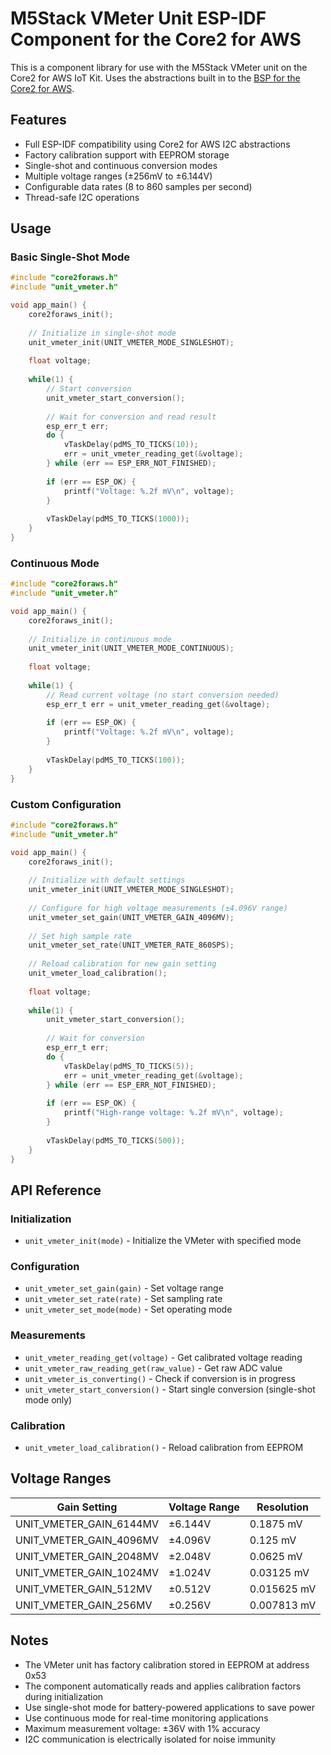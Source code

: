 # M5Stack VMeter Unit ESP-IDF Component for the Core2 for AWS

This is a component library for use with the M5Stack VMeter unit on the Core2 for AWS IoT Kit. Uses the abstractions built in to the [BSP for the Core2 for AWS](https://github.com/m5stack/Core2-for-AWS-IoT-Kit/tree/BSP-dev).

## Features

- Full ESP-IDF compatibility using Core2 for AWS I2C abstractions
- Factory calibration support with EEPROM storage
- Single-shot and continuous conversion modes
- Multiple voltage ranges (±256mV to ±6.144V)
- Configurable data rates (8 to 860 samples per second)
- Thread-safe I2C operations

## Usage

### Basic Single-Shot Mode

```c
#include "core2foraws.h"
#include "unit_vmeter.h"

void app_main() {
    core2foraws_init();
    
    // Initialize in single-shot mode
    unit_vmeter_init(UNIT_VMETER_MODE_SINGLESHOT);
    
    float voltage;
    
    while(1) {
        // Start conversion
        unit_vmeter_start_conversion();
        
        // Wait for conversion and read result
        esp_err_t err;
        do {
            vTaskDelay(pdMS_TO_TICKS(10));
            err = unit_vmeter_reading_get(&voltage);
        } while (err == ESP_ERR_NOT_FINISHED);
        
        if (err == ESP_OK) {
            printf("Voltage: %.2f mV\n", voltage);
        }
        
        vTaskDelay(pdMS_TO_TICKS(1000));
    }
}
```

### Continuous Mode

```c
#include "core2foraws.h"
#include "unit_vmeter.h"

void app_main() {
    core2foraws_init();
    
    // Initialize in continuous mode
    unit_vmeter_init(UNIT_VMETER_MODE_CONTINUOUS);
    
    float voltage;
    
    while(1) {
        // Read current voltage (no start conversion needed)
        esp_err_t err = unit_vmeter_reading_get(&voltage);
        
        if (err == ESP_OK) {
            printf("Voltage: %.2f mV\n", voltage);
        }
        
        vTaskDelay(pdMS_TO_TICKS(100));
    }
}
```

### Custom Configuration

```c
#include "core2foraws.h"
#include "unit_vmeter.h"

void app_main() {
    core2foraws_init();
    
    // Initialize with default settings
    unit_vmeter_init(UNIT_VMETER_MODE_SINGLESHOT);
    
    // Configure for high voltage measurements (±4.096V range)
    unit_vmeter_set_gain(UNIT_VMETER_GAIN_4096MV);
    
    // Set high sample rate
    unit_vmeter_set_rate(UNIT_VMETER_RATE_860SPS);
    
    // Reload calibration for new gain setting
    unit_vmeter_load_calibration();
    
    float voltage;
    
    while(1) {
        unit_vmeter_start_conversion();
        
        // Wait for conversion
        esp_err_t err;
        do {
            vTaskDelay(pdMS_TO_TICKS(5));
            err = unit_vmeter_reading_get(&voltage);
        } while (err == ESP_ERR_NOT_FINISHED);
        
        if (err == ESP_OK) {
            printf("High-range voltage: %.2f mV\n", voltage);
        }
        
        vTaskDelay(pdMS_TO_TICKS(500));
    }
}
```

## API Reference

### Initialization
- `unit_vmeter_init(mode)` - Initialize the VMeter with specified mode

### Configuration
- `unit_vmeter_set_gain(gain)` - Set voltage range
- `unit_vmeter_set_rate(rate)` - Set sampling rate
- `unit_vmeter_set_mode(mode)` - Set operating mode

### Measurements
- `unit_vmeter_reading_get(voltage)` - Get calibrated voltage reading
- `unit_vmeter_raw_reading_get(raw_value)` - Get raw ADC value
- `unit_vmeter_is_converting()` - Check if conversion is in progress
- `unit_vmeter_start_conversion()` - Start single conversion (single-shot mode only)

### Calibration
- `unit_vmeter_load_calibration()` - Reload calibration from EEPROM

## Voltage Ranges

| Gain Setting | Voltage Range | Resolution |
|--------------|---------------|------------|
| UNIT_VMETER_GAIN_6144MV | ±6.144V | 0.1875 mV |
| UNIT_VMETER_GAIN_4096MV | ±4.096V | 0.125 mV |
| UNIT_VMETER_GAIN_2048MV | ±2.048V | 0.0625 mV |
| UNIT_VMETER_GAIN_1024MV | ±1.024V | 0.03125 mV |
| UNIT_VMETER_GAIN_512MV  | ±0.512V | 0.015625 mV |
| UNIT_VMETER_GAIN_256MV  | ±0.256V | 0.007813 mV |

## Notes

- The VMeter unit has factory calibration stored in EEPROM at address 0x53
- The component automatically reads and applies calibration factors during initialization
- Use single-shot mode for battery-powered applications to save power
- Use continuous mode for real-time monitoring applications
- Maximum measurement voltage: ±36V with 1% accuracy
- I2C communication is electrically isolated for noise immunity
